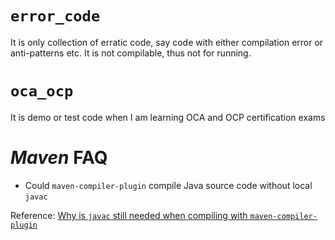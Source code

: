 # `error_code`
It is only collection of erratic code, say code with either compilation error or anti-patterns etc. It is not compilable, thus not for running.
# `oca_ocp`
It is demo or test code when I am learning OCA and OCP certification exams
# *Maven* FAQ
* Could `maven-compiler-plugin` compile Java source code without local `javac`

Reference: [Why is `javac` still needed when compiling with `maven-compiler-plugin`](https://stackoverflow.com/questions/48722425/why-is-javac-still-need-when-compiling-with-maven-compiler-plugin)
